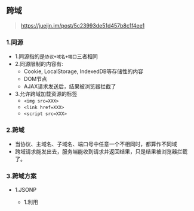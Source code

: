 ## 跨域
> https://juejin.im/post/5c23993de51d457b8c1f4ee1
### 1.同源
* 1.同源指的是```协议+域名+端口```三者相同
* 2.同源限制的内容有:
    * Cookie, LocalStorage, IndexedDB等存储性的内容
    * DOM节点
    * AJAX请求发送后，结果被浏览器拦截了
* 3.允许跨域加载资源的标签
    * ```<img src=XXX>```
    * ```<link href=XXX>```
    * ```<script src=XXX>```
### 2.跨域
* 当协议、主域名、子域名、端口号中任意一个不相同时，都算作不同域
* 跨域请求能发出去，服务端能收到请求并返回结果，只是结果被浏览器拦截了。
### 3.跨域方案
* 1.JSONP
    * 1.利用<script>标签没有跨域限制的漏洞
    * 2.回调传参的形式，获取参数
    * 3.缺点是仅支持get方法，不安全，可能遭受xss攻击
    * 4.实现:
    ```js
    // 服务器端
    var express = require('express');
    var app = express();
    var url = require('url');

    app.get('/test', function(req, res, next) {
        var data = 'hah, this is jsonp'
        var params = url.parse(req.url, true).query;
        res.send(`${params.callback}(${JSON.stringify(data)})`);
    });

    app.listen(8088);
    ```
    ```js
    // 客户端
    function jsonp({ url, callback }) {
        return new Promise((resolve, reject) => {
            let script = document.createElement('script')
            window[callback] = function(data) {
                resolve(data)
                document.body.removeChild(script)
            }
            script.src = `${url}?callback=${callback}`
            document.body.appendChild(script)
        })
    }
    jsonp({
        url: 'http://localhost:8088/test',
        callback: 'callback'
    }).then(data => {
        console.log(data)
    })
    ```
* 2.CORS
跨域资源共享（Cross-origin resource sharing）
http://www.ruanyifeng.com/blog/2016/04/cors.html
    * 1.简单请求（同时满足以下两大条件，就属于简单请求）
        * 条件1：使用下列方法之一:
            * GET
            * HEAD
            * POST
        * 条件2：HTTP的头信息不超出以下几种字段：
            * Accept
            * Accept-Language
            * Content-Language
            * Last-Event-ID
            * Content-Type的值仅限于下列三者之一:
                * text/plain
                * multipart/form-data
                * application/x-www-form-urlencoded
    * 2.复杂请求（复杂请求会在正式通信之前，用options方法增加一次预检HTTP查询请求,通过该请求来知道服务端是否允许跨域请求。）
        * 1.如果要发送Cookie，Access-Control-Allow-Origin就不能设为星号，必须指定明确的、与请求网页一致的域名。
        * 2.Cookie依然遵循同源政策，只有用服务器域名设置的Cookie才会上传，其他域名的Cookie并不会上传。
        * 3.原网页代码中的document.cookie也无法读取服务器域名下的Cookie。
        * 4.复杂cors请求示例(添加自定义http头信息):

        ```js
        // 服务器端
        var express = require('express');
        var app = express();
        const whiteList = ['http://127.0.0.1:9000'];
        //设置跨域访问
        app.all('*', function(req, res, next) {
            const origin = req.headers.origin;
            if (whiteList.includes(origin)) {
                res.header("Access-Control-Allow-Origin", origin); // 允许哪个源访问我
                res.header("Access-Control-Allow-Headers", "name"); // 允许携带哪个头访问我
                res.header("Access-Control-Expose-Headers", "name"); // 允许返回的头
                res.header("Access-Control-Allow-Methods","POST,GET,OPTIONS"); // 服务器支持的所有跨域方法
                res.header('Access-Control-Max-Age', 3600); // 预检的存活时间(秒)
                res.header('Access-Control-Allow-Credentials', true); // 允许携带cookie
            }
            next();
        });

        app.post('/test', function(req, res, next) {
            var data = 'hah, this is cors'
            res.send(JSON.stringify(data));
        });

        app.listen(8088);
        console.log('listen 8088')
        ```
        ```js
        // 客户端
        let xhr = new XMLHttpRequest();
        document.cookie = 'name=xx' // cookie不能跨域
        xhr.withCredentials = true // 前端设置是否带cookie
        xhr.open('POST', 'http://localhost:8088/test', true)
        xhr.setRequestHeader('name', 'xx')
        xhr.onreadystatechange = function() {
            if (xhr.readyState === 4) {
                console.log(xhr.response)
            }
        }
        xhr.send()
        ```
* 3.postMessage(HTML5 XMLHttpRequest Level2 中的API)
    * 页面和iframe之间消息传递
    * 示例
    test.html
    ```html
        <body>
            <iframe src="http://localhost:9000/status.html" frameborder="0" id="frame" onload="load()"></iframe>
            <script>
                function load() {
                    let frame = document.getElementById('frame')
                    frame.contentWindow.postMessage('小姐姐，你好', 'http://localhost:9000') // 发送数据
                    window.onmessage = function(e) { // 接受返回数据
                    console.log('receive:', e.data) // receive: 对不起，我是小哥哥
                    }
                }
            </script>
        </body>
    ```
    status.html
    ```html
        <body>
            <script>
                window.onmessage = function(e) {
                    console.log(e.data) // 小姐姐，你好
                    e.source.postMessage('对不起，我是小哥哥', e.origin)
                }
            </script>
        </body>
    ```
* 4.websocket
    * 全双工通信
    * 建立连接需要借助HTTP协议，建立好后，通信与HTTP无关

    ```js
    // 服务端
    let express = require('express');
    let app = express();
    let WebSocket = require('ws'); // 记得安装ws
    let wss = new WebSocket.Server({port:8088});
    wss.on('connection',function(ws) {
        ws.on('message', function (data) {
            console.log(data); // 小姐姐你好
            ws.send('对不起，我是小哥哥')
        });
    })
    ```
    ```js
    // 客户端
    let socket = new WebSocket('ws://localhost:8088');
    socket.onopen = function () {
        socket.send('小姐姐你好'); // 向服务器发送数据
    }
    socket.onmessage = function (e) {
        console.log(e.data); // 对不起，我是小哥哥
    }
    ```
* 5.Node中间件代理（2次跨域）
    * 1.服务器向服务器发起请求无需遵循同源策略
    * 2.nodejs发起ajax请求 https://segmentfault.com/a/1190000010698468
    * 3.示例:
    ```js
    // 客户端
    let xhr = new XMLHttpRequest();
    xhr.open('POST', 'http://127.0.0.1:4000/', true)
    xhr.onreadystatechange = function() {
        if (xhr.readyState === 4) {
            console.log(xhr.response) // hah, this is nodejs proxy cross origin
        }
    }
    xhr.send()
    ```
    ```js
    // 代理服务器
    const http = require('http')
    const server = http.createServer((req, res) => {
        res.writeHead(200, {
            'Access-Control-Allow-Origin': '*',
            'Access-Control-Allow-Methods': '*',
            'Access-Control-Allow-Headers': 'Content-Type'
        })

        http.get('http://127.0.0.1:8088/test', resp => {
            let data = '';

            // A chunk of data has been recieved.
            resp.on('data', (chunk) => {
                data += chunk;
            });
            
            // The whole response has been received. Print out the result.
            resp.on('end', () => {
                res.end(data)
            });
        })
    })

    server.listen(4000, () => {
        console.log('the proxyServer is running')
    })
    ```
    ```js
    // 源服务器
    var express = require('express');
    var app = express();

    app.get('/test', function(req, res, next) {
        var data = 'hah, this is nodejs proxy cross origin'
        res.send(JSON.stringify(data));
    });

    app.listen(8088);
    console.log('listen 8088')
    ```
* 6.nginx反向代理
    原理类似于node中间件代理，搭建一个中转nginx服务器，用于转发请求
    ```js
    // 客户端
    let xhr = new XMLHttpRequest();
    xhr.open('POST', 'http://127.0.0.1:3000/test', true)
    xhr.onreadystatechange = function() {
        if (xhr.readyState === 4) {
            console.log(xhr.response) // hah, this is nginx proxy
        }
    }
    xhr.send()
    ```
    ```js
    // nginx配置
    server {
        listen 3000;
        server_name 127.0.0.1;
        location / {
            proxy_set_header X-Real-IP $remote_addr; 
			proxy_set_header Host $http_host; 
            proxy_pass http://127.0.0.1:8088/;
        }
    }
    ```
    ```js
    // 服务器
    var express = require('express');
    var app = express();

    app.post('/test', function(req, res, next) {
        var data = 'hah, this is nginx proxy'
        res.send(JSON.stringify(data));
    });

    app.listen(8088);
    console.log('listen 8088')
    ```
* 7.window.name + iframe
    window.name值在不同的页面（甚至不同的域名）加载后依旧存在，并且可以支持非常长的name值（2MB）
    ```js
     // a.html(http://localhost:3000/b.html)
    <iframe src="http://localhost:4000/c.html" frameborder="0" onload="load()" id="iframe"></iframe>
    <script>
        let first = true
        // onload事件会触发2次，第1次加载跨域页，并留存数据于window.name
        function load() {
        if(first){
        // 第1次onload(跨域页)成功后，切换到同域代理页面
            let iframe = document.getElementById('iframe');
            iframe.src = 'http://localhost:3000/b.html';
            first = false;
        }else{
        // 第2次onload(同域b.html页)成功后，读取同域window.name中数据
            console.log(iframe.contentWindow.name);
        }
        }
    </script>
    ```
    ```js
    b.html为中间代理页，与a.html同域，内容为空。
    ```
    ```js
     // c.html(http://localhost:4000/c.html)
    <script>
        window.name = '我不爱你'  
    </script>
    ```
* 8.location.hash + iframe 
    一开始a.html给c.html传一个hash值，然后c.html收到hash值后，再把hash值传递给b.html，最后b.html将结果放到a.html的hash值中。
    ```js
    // a.html http://localhost:3000
    <iframe src="http://localhost:4000/c.html#iloveyou"></iframe>
    <script>
        window.onhashchange = function () { //检测hash的变化
            console.log(location.hash);
        }
    </script>
    ```
    ```js
    // b.html http://localhost:3000
    <script>
        window.parent.parent.location.hash = location.hash 
        //b.html将结果放到a.html的hash值中，b.html可通过parent.parent访问a.html页面
    </script>
    ```
    ```js
    // c.html http://localhost:4000
    console.log(location.hash);
    let iframe = document.createElement('iframe');
    iframe.src = 'http://localhost:3000/b.html#idontloveyou';
    document.body.appendChild(iframe);
    ```
* 9.document.domain + iframe
    该方式只能用于二级域名相同的情况下，比如 a.test.com 和 b.test.com 适用于该方式
    ```js
    // a.html
    <body>
    helloa
    <iframe src="http://b.zf1.cn:3000/b.html" frameborder="0" onload="load()" id="frame"></iframe>
    <script>
        document.domain = 'zf1.cn'
        function load() {
        console.log(frame.contentWindow.a);
        }
    </script>
    </body>
    ```
    ```js
    // b.html
    <body>
    hellob
    <script>
        document.domain = 'zf1.cn'
        var a = 100;
    </script>
    </body>
    ```


